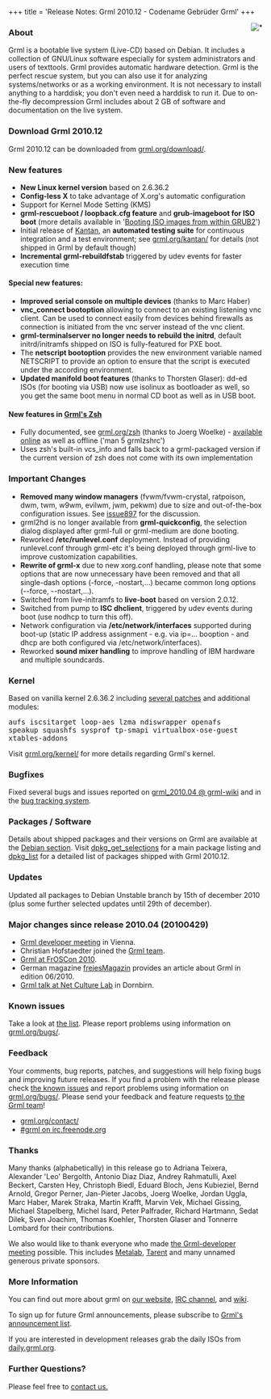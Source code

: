 +++
title = 'Release Notes: Grml 2010.12 - Codename Gebrüder Grml'
+++

<p><a href="/screenshots/"><img align="right" style="margin-left: 20px;
border: 0" src="/screenshots/grml_2010.12.jpg" alt="*" /></a></p>

<h3>About</h3>

<p>Grml is a bootable live system (Live-CD) based on Debian. It
includes a collection of GNU/Linux software especially for system
administrators and users of texttools. Grml provides automatic hardware
detection. Grml is the perfect rescue system, but you can also use it for
analyzing systems/networks or as a working environment. It is not
necessary to install anything to a harddisk; you don't even need a
harddisk to run it. Due to on-the-fly decompression Grml includes about
2 GB of software and documentation on the live system.</p>

<h3>Download Grml 2010.12</h3>

<p>Grml 2010.12 can be downloaded from <a href="/download/">grml.org/download/</a>.</p>

<h3>New features</h3>

<ul>

<li><strong>New Linux kernel version</strong> based on 2.6.36.2</li>

<li><strong>Config-less X</strong> to take advantage of X.org's automatic configuration</li>

<li>Support for Kernel Mode Setting (KMS)</li>

<li><strong>grml-rescueboot / loopback.cfg feature</strong> and <strong>grub-imageboot for ISO boot</strong> (more details available in '<a href="http://michael-prokop.at/blog/2011/01/07/booting-iso-images-from-within-grub2/">Booting ISO images from within GRUB2</a>')</li>

<li>Initial release of <a href="/kantan/">Kantan</a>, an <strong>automated testing suite</strong> for continuous integration and a test environment; see <a href="/kantan/">grml.org/kantan/</a> for details (not shipped in Grml by default though)

<li><strong>Incremental grml-rebuildfstab</strong> triggered by udev events for faster execution time</li>

</ul>

<h4>Special new features:</h4>

<ul>

<li><strong>Improved serial console on multiple devices</strong> (thanks to Marc Haber)</li>

<li><strong>vnc_connect bootoption</strong> allowing to connect to an existing listening vnc client. Can be used to connect easily from devices behind firewalls as connection is initiated from the vnc server instead of the vnc client.</li>

<li><strong>grml-terminalserver no longer needs to rebuild the initrd</strong>, default initrd/initramfs shipped on ISO is fully-featured for PXE boot.</li>

<li>The <strong>netscript bootoption</strong> provides the new environment variable named NETSCRIPT to provide an option to ensure that the script is executed under the according environment.</li>

<li><strong>Updated manifold boot features</strong> (thanks to Thorsten Glaser): dd-ed ISOs (for booting via USB) now use isolinux as bootloader as well, so you get the same boot menu in normal CD boot as well as in USB boot.</li>

</ul>

<h4>New features in <a href="/zsh/#grmlzshrc">Grml's Zsh</a></h4>

<ul>
<li>Fully documented, see <a href="/zsh/">grml.org/zsh</a>  (thanks to Joerg Woelke) - <a href="/zsh/grmlzshrc.html">available online</a> as well as offline ('man 5 grmlzshrc')
<li>Uses zsh's built-in vcs_info and falls back to a grml-packaged version if the current version of zsh does not come with its own implementation
</ul>

<h3>Important Changes</h3>

<ul>

<li><strong>Removed many window managers</strong> (fvwm/fvwm-crystal, ratpoison, dwm, twm, w9wm, evilwm, jwm, pekwm) due to size and out-of-the-box configuration issues. See <a href="http://bts.grml.org/grml/issue897">issue897</a> for the discussion.</li>

<li>grml2hd is no longer available from <strong>grml-quickconfig</strong>, the selection dialog displayed after grml-full or grml-medium are done booting.</li>

<li>Reworked <strong>/etc/runlevel.conf</strong> deployment. Instead of providing runlevel.conf through grml-etc it's being deployed through grml-live to improve customization capabilities.</li>

<li><strong>Rewrite of grml-x</strong> due to new xorg.conf handling, please note that some options that are now unnecessary have been removed and that all single-dash options (-force, -nostart,...) became common long options (--force, --nostart,...).</li>

<li>Switched from live-initramfs to <strong>live-boot</strong> based on version 2.0.12.</li>

<li>Switched from pump to <strong>ISC dhclient</strong>, triggered by udev events during boot (use nodhcp to turn this off).</li>

<li>Network configuration via <strong>/etc/network/interfaces</strong> supported during boot-up (static IP address assignment - e.g. via ip=... booption - and dhcp are both configured via /etc/network/interfaces).</li>

<li>Reworked <strong>sound mixer handling</strong> to improve handling of IBM hardware and multiple soundcards.</li>

</ul>

<h3>Kernel</h3>

<p>Based on vanilla kernel 2.6.36.2 including <a
href="/kernel/">several patches</a> and additional modules:</p>

<pre class="rahmen">
aufs iscsitarget loop-aes lzma ndiswrapper openafs
speakup squashfs sysprof tp-smapi virtualbox-ose-guest
xtables-addons
</pre>

<p>Visit <a href="/kernel/">grml.org/kernel/</a> for more details
regarding Grml's kernel.</p>

<h3>Bugfixes</h3>

<p>Fixed several bugs and issues reported on <a
href="https://github.com/grml/grml/wiki/grml_2010.04">grml_2010.04 @
grml-wiki</a> and in the <a href="http://bts.grml.org/grml/">bug
tracking system</a>.</p>

<h3>Packages / Software</h3>

<p>Details about shipped packages and their versions on Grml are
available at the <a href="/files/#debian">Debian section</a>. Visit
<a href="/files/release-2010.12/dpkg_get_selections">dpkg_get_selections</a>
for a main package listing and
<a href="/files/release-2010.12/dpkg_list">dpkg_list</a> for a
detailed list of packages shipped with Grml 2010.12.</p>

<h3>Updates</h3>

<p>Updated all packages to Debian Unstable branch by 15th of december
2010 (plus some further selected updates until 29th of december).</p>

<!--
<p>Removed 174 packages (excluding lib* and *2.6.33-grml*) - please
notice that some of them are available under
different names/in different packages:</p>

<pre class="rahmen">
*2.6.33-grml* lib*

2vcard abs-guide ace-of-penguins apt-xapian-index
archivemail asr-manpages astyle aterm aub auto-apt axp
bibcursed bluez-alsa cabber calcurse calife camserv
cbrowser cddb cdecl cdrbq cdrecord cdtool check clive
cmatrix conky console-common console-tools
cpuburn-in-binary cvs-buildpackage cw cwcp ddccontrol
ddccontrol-db dvdrtools dwm dwm-tools emcast evilwm faad
fdflush fdutils fgetty figlet filepp filetraq fluxconf
fnord fusesmb fvwm fvwm-crystal-minimal geresh gif2png
giftcurs gnupg-curl gnupg-pkcs11-scd gocr gq gs-common
habak hasciicam hnb hotkeys i8kutils ibritish icecast2
ifplugd ike-scan ingerman ipx irb irb1.8 irpas isakmpd
isdnactivecards jailtool jwm kbd-compat kqemu-common
live-initramfs loco lslk mgetty mgp moosic mp3blaster
mp3wrap mpage mplayer-skin-blue mrxvt mrxvt-common
mtd-tools multi-aterm ncpfs nedit netstat-nat
nictools-nopci nstx odbcinst1debian1 offlineimap
openafs-client opencryptoki pamusb-tools pcopy
pdns-backend-ldap pdns-backend-pgsql pdns-backend-pipe
pdns-backend-sqlite pdns-server pdumpfs pekwm perf
playmp3list pmidi postgresql-client-8.4 ppmd psfontmgr psh
python-xapian ratmenu ratpoison rdiff rdiff-backup rdoc
rdoc1.8 rman router-audit-tool scsiadd smake snmp snowdrop
speechd-up splitvt starttls swapd tcl8.3 thttpd tla
toshset toshutils tpm-tools trousers ttmkfdir twm unixcw
uswsusp w9wm wmmisc wprint wyrd x2x xfonts-intl-european
xfs xpdf-common xserver-xorg-input-aiptek
xserver-xorg-input-elographics xserver-xorg-input-evtouch
xserver-xorg-input-joystick xserver-xorg-input-kbd
xserver-xorg-input-mouse xserver-xorg-input-penmount
xserver-xorg-input-vmmouse xserver-xorg-input-void
xserver-xorg-video-amd xserver-xorg-video-dummy
xserver-xorg-video-glint xserver-xorg-video-ivtv
xserver-xorg-video-radeonhd xserver-xorg-video-tga
xserver-xorg-video-v4l xserver-xorg-video-via yaird ysm
</pre>

<p>Added 46 new packages (exluding lib* and *2.6.36-grml*):</p>

<pre class="rahmen">

3270-common acpi-fakekey anthy-common aufs-tools
bitlbee-common c3270 console-setup cups-ppdc diff ekeyd
fbcat gcc-4.2-base gcc-4.3-base gconf2-common git
grml-rescueboot growisofs hunspell hunspell-de-de
hunspell-en-us i3-wm iamerican isc-dhcp-client
isc-dhcp-common isc-dhcp-server jackd2 kbd keynav
live-boot live-boot-initramfs-tools lua5.1 m17n-contrib
mktemp nsd3 odbcinst1debian2 postgresql-client-9.0
python-apt-common python-chardet python-mutagen
python-openssl python-pycurl squashfs-tools suckless-tools
x11vnc-data xserver-xorg-video-nouveau zenity
</pre>
-->

<h3>Major changes since release 2010.04 (20100429)</h3>

<ul>

<li><a href="/reports/devmeeting_2010/">Grml developer meeting</a> in Vienna.</li>

<li>Christian Hofstaedter joined the <a href="/team/">Grml team</a>.</li>

<li><a href="http://grml.supersized.org/archives/347-Event-Grml-at-FrOSCon-2010.html">Grml at FrOSCon 2010</a>.</li>

<li>German magazine <a href="http://www.freiesmagazin.de/">freiesMagazin</a> provides an article about Grml in edition 06/2010.</li>

<li><a href="http://grml.supersized.org/archives/343-Event-Grml-Talk-in-DornbirnAustria.html">Grml talk at Net Culture Lab</a> in Dornbirn.</li>

</ul>

<h3>Known issues</h3>

<p>Take a look at <a
href="/bugs/known/">the list</a>.
Please report problems using information on <a
href="/bugs/">grml.org/bugs/</a>.</p>

<h3>Feedback</h3>

<p>Your comments, bug reports, patches, and suggestions will help
fixing bugs and improving future releases. If you find a problem with
the release please check <a
href="/bugs/known/">the known issues</a> and report problems using information on <a
href="/bugs/">grml.org/bugs/</a>. Please send your feedback and
feature requests <a href="/contact/">to the Grml team</a>!</p>

<ul>
<li><a href="/contact/">grml.org/contact/</a>
<li><a href="/irc/">#grml on irc.freenode.org</a>
</ul>

<h3 id="thanks">Thanks</h3>

<p>Many thanks (alphabetically) in this release go to
Adriana Teixera,
Alexander 'Leo' Bergolth,
Antonio Diaz Diaz,
Andrey Rahmatulli,
Axel Beckert,
Carsten Hey,
Christoph Biedl,
Eduard Bloch,
Jens Kubieziel,
Bernd Arnold,
Gregor Perner,
Jan-Pieter Jacobs,
Joerg Woelke,
Jordan Uggla,
Marc Haber,
Marek Straka,
Martin Krafft,
Marvin Vek,
Michael Gissing,
Michael Stapelberg,
Michel Isard,
Peter Palfrader,
Richard Hartmann,
Sedat Dilek,
Sven Joachim,
Thomas Koehler,
Thorsten Glaser and
Tonnerre Lombard
for their contributions.</p>

<p>We also would like to thank everyone who made <a href="/reports/devmeeting_2010/">the Grml-developer
meeting</a> possible. This includes <a href="http://metalab.at/">Metalab</a>,
<a href="http://www.tarent.de/">Tarent</a> and many unnamed generous private sponsors.</p>

<h3>More Information</h3>

<p>You can find out more about grml on <a href="/">our website</a>, <a
href="/irc/">IRC channel</a>, and <a
href="http://wiki.grml.org/">wiki</a>.

<p>To sign up for future Grml announcements, please subscribe to <a
href="http://lists.mur.at/mailman/listinfo/grml-announce">Grml's
announcement list</a>.</p>

<p>If you are interested in development releases grab the daily ISOs
from <a href="http://daily.grml.org/">daily.grml.org</a>.</p>

<h3>Further Questions?</h3>

<p>Please feel free to <a href="/contact/">contact us.</a></p>

